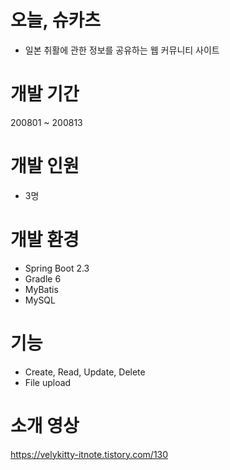 # 오늘, 슈카츠
- 일본 취활에 관한 정보를 공유하는 웹 커뮤니티 사이트

# 개발 기간
200801 ~ 200813

# 개발 인원
- 3명

# 개발 환경
- Spring Boot 2.3
- Gradle 6
- MyBatis
- MySQL

# 기능
- Create, Read, Update, Delete
- File upload

# 소개 영상
https://velykitty-itnote.tistory.com/130
